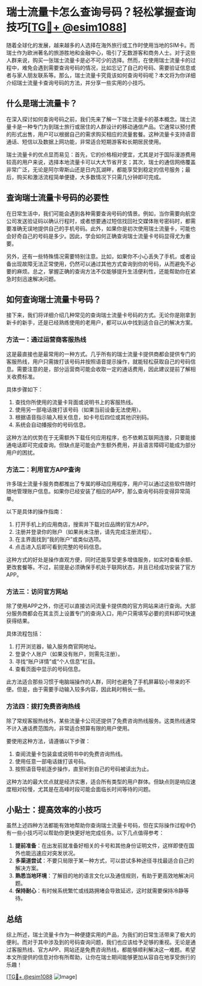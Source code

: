 # 瑞士流量卡怎么查询号码？轻松掌握查询技巧[[TG💪+ @esim1088](https://t.me/s/esim1088)]

随着全球化的发展，越来越多的人选择在海外旅行或工作时使用当地的SIM卡。而瑞士作为欧洲著名的旅游胜地和金融中心，吸引了无数游客和商务人士。对于这些人群来说，购买一张瑞士流量卡是必不可少的选择。然而，在使用瑞士流量卡的过程中，难免会遇到需要查询号码的情况，比如忘记了自己的号码、需要验证信息或者与家人朋友联系等。那么，瑞士流量卡究竟该如何查询号码呢？本文将为你详细介绍瑞士流量卡查询号码的方法，并分享一些实用的小技巧。

## 什么是瑞士流量卡？

在深入探讨如何查询号码之前，我们先来了解一下瑞士流量卡的基本概念。瑞士流量卡是一种专门为到瑞士旅行或居住的人群设计的移动通信产品。它通常以预付费的形式出售，用户可以根据自己的需求购买相应的流量套餐。这种流量卡支持语音通话、短信以及数据上网功能，非常适合短期游客和长期居民使用。

瑞士流量卡的优点显而易见：首先，它的价格相对便宜，尤其是对于国际漫游费用较高的用户来说，选择本地流量卡可以大大节省开支；其次，瑞士的通信网络覆盖非常广泛，无论是阿尔卑斯山还是日内瓦湖畔，都能享受到稳定的信号服务；最后，购买和激活流程简单便捷，大多数情况下只需几分钟即可完成。

## 查询瑞士流量卡号码的必要性

在日常生活中，我们可能会遇到各种需要查询号码的情景。例如，当你需要向航空公司发送验证码以确认行程时，或者想要通过短信找回社交媒体账号密码时，都需要准确无误地提供自己的手机号码。此外，如果你是初次使用瑞士流量卡，可能也会好奇自己的号码是多少。因此，学会如何正确查询瑞士流量卡号码显得尤为重要。

另外，还有一些特殊情况需要特别注意。比如，如果你不小心丢失了手机，或者设备出现故障无法正常使用，仍然可以通过其他方式查询到你的号码，从而避免不必要的麻烦。总之，掌握正确的查询方法不仅能够提升生活便利性，还能帮助你在紧急时刻迅速解决问题。

## 如何查询瑞士流量卡号码？

接下来，我们将详细介绍几种常见的查询瑞士流量卡号码的方式。无论你是刚拿到新卡的新手，还是已经熟练使用的老用户，都可以从中找到适合自己的解决方案。

### 方法一：通过运营商客服热线

这是最直接也是最常用的一种方式。几乎所有的瑞士流量卡提供商都会提供专门的客服热线，用户只需拨打该号码并按照语音提示操作，就能轻松获取自己的号码信息。需要注意的是，部分运营商可能会收取一定的通话费用，因此建议提前了解相关收费标准。

具体步骤如下：
1. 查找你所使用的流量卡背面或说明书上的客服热线。
2. 使用另一部电话拨打该号码（如果当前设备无法使用）。
3. 根据语音指示输入相关信息，如卡号后四位或其他识别码。
4. 系统会自动播报你的号码信息。

这种方法的优势在于无需额外下载任何应用程序，也不依赖互联网连接，只要能接通电话即可完成查询。但缺点是可能会产生额外费用，并且语言障碍可能成为部分用户的困扰。

### 方法二：利用官方APP查询

许多瑞士流量卡服务商都推出了专属的移动应用程序，用户可以通过这些软件随时随地管理账户信息。如果你已经安装了相应的APP，那么查询号码将变得异常简单。

以下是具体的操作指南：
1. 打开手机上的应用商店，搜索并下载对应品牌的官方APP。
2. 注册并登录你的账户（如果尚未注册，请先完成注册流程）。
3. 在主界面找到“我的账户”或类似选项。
4. 点击进入后即可看到完整的号码信息。

这种方式的好处是操作直观方便，同时还能享受更多增值服务，如实时查看余额、更改套餐等。不过，前提是必须确保手机处于联网状态，并且已经成功安装了官方APP。

### 方法三：访问官方网站

除了使用APP之外，你还可以直接访问流量卡提供商的官方网站来进行查询。大部分服务商都会在其主页上设置专门的查询入口，用户只需填写必要的资料即可快速获得结果。

具体流程包括：
1. 打开浏览器，输入服务商官网地址。
2. 登录个人账户（如果没有账户，则需先注册）。
3. 寻找“账户详情”或“个人信息”栏目。
4. 查看页面中显示的号码信息。

此方法适合那些习惯于电脑端操作的人群，同时也避免了手机屏幕较小带来的不便。但是，由于需要手动输入较多内容，因此耗时稍长一些。

### 方法四：拨打免费咨询热线

除了常规客服热线外，某些流量卡公司还提供了免费咨询热线服务。这类热线通常不计入通话费范围内，非常适合预算有限的用户使用。

要使用这种方法，请遵循以下步骤：
1. 查阅流量卡包装盒或说明书中的免费咨询热线。
2. 使用任意一部电话拨打该号码。
3. 按照语音导航逐步操作，直至听到自己的号码被读出为止。

这种方法的最大优点就是经济实惠，适合所有类型的用户群体。但缺点则是响应速度相对较慢，尤其是在高峰时段可能会面临长时间等待的问题。

## 小贴士：提高效率的小技巧

虽然上述四种方法都能有效地帮助你查询瑞士流量卡号码，但在实际操作过程中仍有一些小技巧可以帮助你更快更好地完成任务。以下几点值得参考：

1. **提前准备**：在出发前就准备好相关的卡号和其他身份证明文件，这样即使在国外也能迅速应对突发状况。
2. **多渠道尝试**：不要只局限于某一种方式，可以尝试多种途径寻找最适合自己的解决方案。
3. **熟悉当地环境**：了解目的地的语言文化以及通信规则，有助于更高效地解决问题。
4. **保持耐心**：有时候系统繁忙或线路拥堵会导致延迟，这时就需要保持冷静等待。

## 总结

综上所述，瑞士流量卡作为一种便捷实用的产品，为我们的日常生活带来了极大的便利。而对于其中涉及到的号码查询问题，我们也应该给予足够的重视。无论是通过客服热线、官方APP、网站还是免费咨询热线，都能够顺利解决这一难题。希望本文所提供的信息对你有所帮助，让你在瑞士期间能够更加从容自在地享受旅行的乐趣！

[[TG💪+ @esim1088](https://t.me/s/esim1088) ![Image](https://i.postimg.cc/4NQfJmqS/Snipaste-2025-05-13-00-14-12.png)]